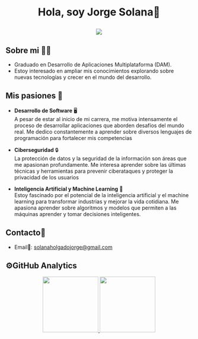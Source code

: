 <div align="center">
<h1 align="center">Hola, soy Jorge Solana👋
<p align="center">
  <img src="https://readme-typing-svg.herokuapp.com/?center=true&vCenter=true&color=cb204c&width=500&lines=Bienvenido" />
</p></h1>
</div>

## Sobre mi 👨‍💼

- Graduado en Desarrollo de Aplicaciones Multiplataforma (DAM).
- Estoy interesado en ampliar mis conocimientos explorando sobre nuevas tecnologías y crecer en el mundo del desarrollo.

## Mis pasiones 🌟  

- **Desarrollo de Software** 🖥️  
A pesar de estar al inicio de mi carrera, me motiva intensamente el proceso de desarrollar aplicaciones que aborden desafíos del mundo real. Me dedico constantemente a aprender sobre diversos lenguajes de programación para fortalecer mis competencias

- **Ciberseguridad** 🔒  
La protección de datos y la seguridad de la información son áreas que me apasionan profundamente. Me interesa aprender sobre las últimas técnicas y herramientas para prevenir ciberataques y proteger la privacidad de los usuarios  

- **Inteligencia Artificial y Machine Learning** 🤖  
Estoy fascinado por el potencial de la inteligencia artificial y el machine learning para transformar industrias y mejorar la vida cotidiana. Me apasiona aprender sobre algoritmos y modelos que permiten a las máquinas aprender y tomar decisiones inteligentes.

## Contacto📱

- Email📧: solanaholgadojorge@gmail.com

## ⚙️GitHub Analytics

<p align="center">
<a href="https://github.com/jsolanah">
  <img height="150em" src="https://github-readme-stats-eight-theta.vercel.app/api?username=jsolanah&show_icons=true&theme=algolia&include_all_commits=true&count_private=true"/>
  <img height="150em" src="https://github-readme-stats-eight-theta.vercel.app/api/top-langs/?username=jsolanah&layout=compact&langs_count=8&theme=algolia"/>
</a>
</p>

